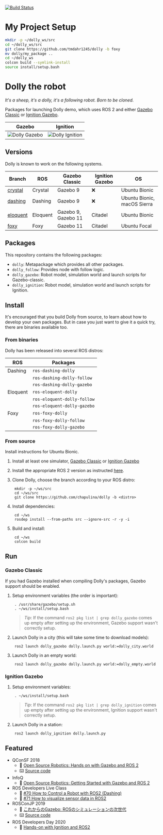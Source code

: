 [![Build Status](https://travis-ci.org/chapulina/dolly.svg?branch=master)](https://travis-ci.org/chapulina/dolly)

# My Project Setup
```bash
mkdir -p ~/dolly_ws/src
cd ~/dolly_ws/src
git clone https://github.com/tmdahr1245/dolly -b foxy
mv dolly/my_package ..
cd ~/dolly_ws
colcon build --symlink-install 
source install/setup.bash
```

# Dolly the robot

_It's a sheep, it's a dolly, it's a following robot. Born to be cloned._

Packages for launching Dolly demo, which uses ROS 2 and either
[Gazebo Classic](https://gazebosim.org) or [Ignition Gazebo](https://ignitionrobotics.org).

Gazebo | Ignition
-- | --
![Dolly Gazebo](images/dolly.gif) | ![Dolly Ignition](images/dolly_ign.gif)

## Versions

Dolly is known to work on the following systems.

Branch | ROS | Gazebo Classic | Ignition Gazebo | OS
-- | -- | -- | -- | --
[crystal](https://github.com/chapulina/dolly/tree/crystal) | Crystal | Gazebo 9 | :x: | Ubuntu Bionic
[dashing](https://github.com/chapulina/dolly/tree/dashing) | Dashing | Gazebo 9 | :x: | Ubuntu Bionic, macOS Sierra
[eloquent](https://github.com/chapulina/dolly/tree/eloquent) | Eloquent | Gazebo 9, Gazebo 11 | Citadel | Ubuntu Bionic
[foxy](https://github.com/chapulina/dolly/tree/foxy) | Foxy | Gazebo 11 | Citadel | Ubuntu Focal

## Packages

This repository contains the following packages:

* `dolly`: Metapackage which provides all other packages.
* `dolly_follow`: Provides node with follow logic.
* `dolly_gazebo`: Robot model, simulation world and launch scripts for Gazebo-classic.
* `dolly_ignition`: Robot model, simulation world and launch scripts for Ignition.

## Install

It's encouraged that you build Dolly from source, to learn about how to
develop your own packages. But in case you just want to give it a quick
try, there are binaries available too.

### From binaries

Dolly has been released into several ROS distros:

| ROS      | Packages                    |
|----------|-----------------------------|
| Dashing  | `ros-dashing-dolly`         |
|          | `ros-dashing-dolly-follow`  |
|          | `ros-dashing-dolly-gazebo`  |
| Eloquent | `ros-eloquent-dolly`        |
|          | `ros-eloquent-dolly-follow` |
|          | `ros-eloquent-dolly-gazebo` |
| Foxy     | `ros-foxy-dolly`            |
|          | `ros-foxy-dolly-follow`     |
|          | `ros-foxy-dolly-gazebo`     |

### From source

Install instructions for Ubuntu Bionic.

1. Install at least one simulator,
   [Gazebo Classic](http://gazebosim.org/tutorials?cat=install) or
   [Ignition Gazebo](https://ignitionrobotics.org/docs/citadel/install)

1. Install the appropriate ROS 2 version as instructed
   [here](https://index.ros.org/doc/ros2/Installation/Linux-Install-Debians/).

1. Clone Dolly, choose the branch according to your ROS distro:

        mkdir -p ~/ws/src
        cd ~/ws/src
        git clone https://github.com/chapulina/dolly -b <distro>

1. Install dependencies:

        cd ~/ws
        rosdep install --from-paths src --ignore-src -r -y -i

1. Build and install:

        cd ~/ws
        colcon build

## Run

### Gazebo Classic

If you had Gazebo installed when compiling Dolly's packages, Gazebo support
should be enabled.

1. Setup environment variables (the order is important):

        . /usr/share/gazebo/setup.sh
        . ~/ws/install/setup.bash

    > *Tip*: If the command `ros2 pkg list | grep dolly_gazebo` comes up empty
      after setting up the environment, Gazebo support wasn't correctly setup.

1. Launch Dolly in a city (this will take some time to download models):

        ros2 launch dolly_gazebo dolly.launch.py world:=dolly_city.world

1. Launch Dolly in an empty world:

        ros2 launch dolly_gazebo dolly.launch.py world:=dolly_empty.world

### Ignition Gazebo

1. Setup environment variables:

        . ~/ws/install/setup.bash

    > *Tip*: If the command `ros2 pkg list | grep dolly_ignition` comes up empty
      after setting up the environment, Ignition support wasn't correctly setup.

1. Launch Dolly in a station:

        ros2 launch dolly_ignition dolly.launch.py

## Featured

* QConSF 2018
    * 🎥 [Open Source Robotics: Hands on with Gazebo and ROS 2](https://www.youtube.com/watch?v=Gwbk6Qf_TqY)
    * ⌨️ [Source code](https://github.com/chapulina/simslides/tree/QConSF_Nov2018)
* InfoQ
    * 📰 [Open Source Robotics: Getting Started with Gazebo and ROS 2](https://www.infoq.com/articles/ros-2-gazebo-tutorial/)
* ROS Developers Live Class
    * 🎥 [#70 How to Control a Robot with ROS2 (Dashing)](https://www.youtube.com/watch?v=qB4SaP3TZog)
    * 🎥 [#71 How to visualize sensor data in ROS2](https://www.youtube.com/watch?v=s3fBGSpmER0)
* ROSConJP 2019
    * 🎥 [これからのGazebo: ROSのシミュレーションの次世代](https://vimeo.com/370247782)
    * ⌨️ [Source code](https://github.com/chapulina/rosconjp_2019)
* ROS Developers Day 2020
    * 🎥 [Hands-on with Ignition and ROS2](https://youtu.be/nLp4uzN5NMs?t=622)
